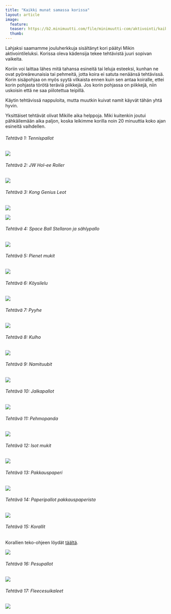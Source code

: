 ```yaml
---
title: "Kaikki munat samassa korissa"
layout: article
image:
  feature:
  teaser: https://b2.minimuutti.com/file/minimuutti-com/aktivointi/kaikki-munat-samassa-korissa/DSC58683_245px.jpg
  thumb:
---
```


Lahjaksi saamamme jouluherkkuja sisältänyt kori päätyi Mikin aktivointileluksi. Korissa oleva kädensija tekee tehtävistä juuri sopivan vaikeita.

Koriin voi laittaa lähes mitä tahansa esineitä tai leluja esteeksi, kunhan ne ovat pyöreäreunaisia tai pehmeitä, jotta koira ei satuta nenäänsä tehtävissä. Korin sisäpohjaa on myös syytä vilkaista ennen kuin sen antaa koiralle, ettei korin pohjasta törötä teräviä piikkejä. Jos korin pohjassa on piikkejä, niin uskoisin että ne saa piilotettua teipillä.

Käytin tehtävissä nappuloita, mutta muutkin kuivat namit käyvät tähän yhtä hyvin.

Yksittäiset tehtävät olivat Mikille aika helppoja. Miki kuitenkin joutui pähkäilemään aika paljon, koska leikimme korilla noin 20 minuuttia koko ajan esineitä vaihdellen.

###### Tehtävä 1: Tennispallot

![](https://b2.minimuutti.com/file/minimuutti-com/aktivointi/kaikki-munat-samassa-korissa/Kollaasi__1-800px.jpg)

###### Tehtävä 2: JW Hol-ee Roller

![](https://b2.minimuutti.com/file/minimuutti-com/aktivointi/kaikki-munat-samassa-korissa/Kollaasi__6-800px.jpg)

###### Tehtävä 3: Kong Genius Leot

![](https://b2.minimuutti.com/file/minimuutti-com/aktivointi/kaikki-munat-samassa-korissa/Kollaasi__iso_1-800px.jpg)

![](https://b2.minimuutti.com/file/minimuutti-com/aktivointi/kaikki-munat-samassa-korissa/Kollaasi__31-800px.jpg)

###### Tehtävä 4: Space Ball Stellaron ja sählypallo

![](https://b2.minimuutti.com/file/minimuutti-com/aktivointi/kaikki-munat-samassa-korissa/Kollaasi__2-800px.jpg)

###### Tehtävä 5: Pienet mukit

![](https://b2.minimuutti.com/file/minimuutti-com/aktivointi/kaikki-munat-samassa-korissa/Kollaasi__3-800px.jpg)

###### Tehtävä 6: Köysilelu

![](https://b2.minimuutti.com/file/minimuutti-com/aktivointi/kaikki-munat-samassa-korissa/Kollaasi__4-800px.jpg)

###### Tehtävä 7: Pyyhe

![](https://b2.minimuutti.com/file/minimuutti-com/aktivointi/kaikki-munat-samassa-korissa/Kollaasi__5-800px.jpg)

###### Tehtävä 8: Kulho

![](https://b2.minimuutti.com/file/minimuutti-com/aktivointi/kaikki-munat-samassa-korissa/Kollaasi__8-800px.jpg)

###### Tehtävä 9: Namituubit

![](https://b2.minimuutti.com/file/minimuutti-com/aktivointi/kaikki-munat-samassa-korissa/Kollaasi__9-800px.jpg)

###### Tehtävä 10: Jalkapallot

![](https://b2.minimuutti.com/file/minimuutti-com/aktivointi/kaikki-munat-samassa-korissa/Kollaasi__iso_2-800px.jpg)

###### Tehtävä 11: Pehmopanda

![](https://b2.minimuutti.com/file/minimuutti-com/aktivointi/kaikki-munat-samassa-korissa/Kollaasi__iso_3-800px.jpg)

###### Tehtävä 12: Isot mukit

![](https://b2.minimuutti.com/file/minimuutti-com/aktivointi/kaikki-munat-samassa-korissa/Kollaasi__7-800px.jpg)

###### Tehtävä 13: Pakkauspaperi

![](https://b2.minimuutti.com/file/minimuutti-com/aktivointi/kaikki-munat-samassa-korissa/Kollaasi__20-800px.jpg)

###### Tehtävä 14: Paperipallot pakkauspaperista

![](https://b2.minimuutti.com/file/minimuutti-com/aktivointi/kaikki-munat-samassa-korissa/Kollaasi__21-800px.jpg)

###### Tehtävä 15: Korallit

Korallien teko-ohjeen löydät [täältä](/aktivointi/korallit/).

![](https://b2.minimuutti.com/file/minimuutti-com/aktivointi/kaikki-munat-samassa-korissa/Kollaasi__32-800px.jpg)

###### Tehtävä 16: Pesupallot

![](https://b2.minimuutti.com/file/minimuutti-com/aktivointi/kaikki-munat-samassa-korissa/Kollaasi__34-800px.jpg)

###### Tehtävä 17: Fleecesuikaleet

![](https://b2.minimuutti.com/file/minimuutti-com/aktivointi/kaikki-munat-samassa-korissa/Kollaasi__33-800px.jpg)
